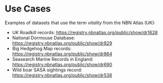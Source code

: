 # Use Cases #
Examples of datasets that use the term *vitality* from the NBN Atlas (UK):

- UK Roadkill records: https://registry.nbnatlas.org/public/show/dr1628
- National Dormouse Database: https://registry.nbnatlas.org/public/show/dr829
- Big Hedgehog Map records: https://registry.nbnatlas.org/public/show/dr864
- Seasearch Marine Records in England: https://registry.nbnatlas.org/public/show/dr690
- Wild boar SASA sightings record: https://registry.nbnatlas.org/public/show/dr538
